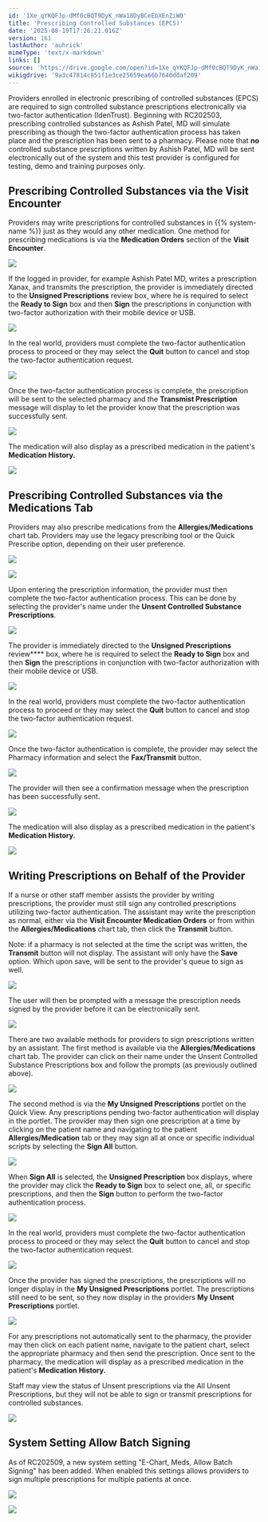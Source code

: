 ```yaml
---
id: '1Xe_qYKQFJp-dMf0cBQT9DyK_nWa18DyBCeEbXEnZiW0'
title: 'Prescribing Controlled Substances (EPCS)'
date: '2025-08-19T17:26:21.016Z'
version: 161
lastAuthor: 'auhrick'
mimeType: 'text/x-markdown'
links: []
source: 'https://drive.google.com/open?id=1Xe_qYKQFJp-dMf0cBQT9DyK_nWa18DyBCeEbXEnZiW0'
wikigdrive: '9a3c47814c851f1e3ce25659ea66b7640ddaf209'
---
```

Providers enrolled in electronic prescribing of controlled substances (EPCS) are required to sign controlled substance prescriptions electronically via two-factor authentication (IdenTrust). Beginning with RC202503, prescribing controlled substances as Ashish Patel, MD will simulate prescribing as though the two-factor authentication process has taken place and the prescription has been sent to a pharmacy. Please note that **no** controlled substance prescriptions written by Ashish Patel, MD will be sent electronically out of the system and this test provider is configured for testing, demo and training purposes only.

## Prescribing Controlled Substances via the Visit Encounter

Providers may write prescriptions for controlled substances in {{% system-name %}} just as they would any other medication. One method for prescribing medications is via the **Medication Orders** section of the **Visit Encounter**.

![](../prescribing-controlled-substances-epcs.assets/301b1b8634e41c9289678d8f601192f6.png)

If the logged in provider, for example Ashish Patel MD, writes a prescription Xanax, and transmits the prescription, the provider is immediately directed to the **Unsigned Prescriptions** review box, where he is required to select the **Ready to Sign** box and then **Sign** the prescriptions in conjunction with two-factor authorization with their mobile device or USB.

![](../prescribing-controlled-substances-epcs.assets/899077eb6663488f7aa489fe8aea8380.png)

In the real world, providers must complete the two-factor authentication process to proceed or they may select the **Quit** button to cancel and stop the two-factor authentication request.

![](../prescribing-controlled-substances-epcs.assets/8862aa512524d65043bd23fc090312b6.png)

Once the two-factor authentication process is complete, the prescription will be sent to the selected pharmacy and the **Transmist Prescription** message will display to let the provider know that the prescription was successfully sent.

![](../prescribing-controlled-substances-epcs.assets/2bb03d40153d06016b5155b44476dedd.png)

The medication will also display as a prescribed medication in the patient's **Medication History.**

![](../prescribing-controlled-substances-epcs.assets/6f1dbd435447eb18f8a531764af20f78.png)

## Prescribing Controlled Substances via the Medications Tab

Providers may also prescribe medications from the **Allergies/Medications** chart tab. Providers may use the legacy prescribing tool or the Quick Prescribe option, depending on their user preference.

![](../prescribing-controlled-substances-epcs.assets/3255dbc86cbf523b4e0f75ada5e00b77.png)

![](../prescribing-controlled-substances-epcs.assets/fc7d5ae51cbc7c50f267ee7c81b4c130.png)

Upon entering the prescription information, the provider must then complete the two-factor authentication process. This can be done by selecting the provider's name under the **Unsent Controlled Substance Prescriptions**.

![](../prescribing-controlled-substances-epcs.assets/c1964bc26a92923f46cb048de06707d2.png)

The provider is immediately directed to the **Unsigned Prescriptions** review**** box, where he is required to select the **Ready to Sign** box and then **Sign** the prescriptions in conjunction with two-factor authorization with their mobile device or USB.

![](../prescribing-controlled-substances-epcs.assets/2c574baba22ca5f349761bf3c5e4f99e.png)

In the real world, providers must complete the two-factor authentication process to proceed or they may select the **Quit** button to cancel and stop the two-factor authentication request.

![](../prescribing-controlled-substances-epcs.assets/1e1d3952717395d069eb62ea4c832e54.png)

Once the two-factor authentication is complete, the provider may select the Pharmacy information and select the **Fax/Transmit** button.

![](../prescribing-controlled-substances-epcs.assets/03761ae91ee85c07d494fe5a4b56637b.png)

The provider will then see a confirmation message when the prescription has been successfully sent.

![](../prescribing-controlled-substances-epcs.assets/0e536e62437d31cbe986ed34c8ae8cbe.png)

The medication will also display as a prescribed medication in the patient's **Medication History.**

![](../prescribing-controlled-substances-epcs.assets/7fa30cb6f37e601fda5643dbf1d16073.png)

## Writing Prescriptions on Behalf of the Provider

If a nurse or other staff member assists the provider by writing prescriptions, the provider must still sign any controlled prescriptions utilizing two-factor authentication. The assistant may write the prescription as normal, either via the **Visit Encounter Medication Orders** or from within the **Allergies/Medications** chart tab, then click the **Transmit** button.

Note: if a pharmacy is not selected at the time the script was written, the **Transmit** button will not display. The assistant will only have the **Save** option. Which upon save, will be sent to the provider's queue to sign as well.

![](../prescribing-controlled-substances-epcs.assets/5a738c5ef86243473d4ce217a2e9fb7b.png)

The user will then be prompted with a message the prescription needs signed by the provider before it can be electronically sent.

![](../prescribing-controlled-substances-epcs.assets/36bf94fc3059fbc4c9ec6e722283e35e.png)

There are two available methods for providers to sign prescriptions written by an assistant. The first method is available via the **Allergies/Medications** chart tab. The provider can click on their name under the Unsent Controlled Substance Prescriptions box and follow the prompts (as previously outlined above).

![](../prescribing-controlled-substances-epcs.assets/0a0097d112328fdd5adc32d9f243ce97.png)

The second method is via the **My Unsigned Prescriptions** portlet on the Quick View. Any prescriptions pending two-factor authentication will display in the portlet. The provider may then sign one prescription at a time by clicking on the patient name and navigating to the patient **Allergies/Medication** tab or they may sign all at once or specific individual scripts by selecting the **Sign All** button.

![](../prescribing-controlled-substances-epcs.assets/ac481e91e3e14cff824f65517d0b64e5.png)

When **Sign All** is selected, the **Unsigned Prescription** box displays, where the provider may click the **Ready to Sign** box to select one, all, or specific prescriptions, and then the **Sign** button to perform the two-factor authentication process.

![](../prescribing-controlled-substances-epcs.assets/c2b86d86aacbf52293ca6618946aecda.png)

In the real world, providers must complete the two-factor authentication process to proceed or they may select the **Quit** button to cancel and stop the two-factor authentication request.

![](../prescribing-controlled-substances-epcs.assets/fab6f2e448e43ca164f67d34d250ed71.png)

Once the provider has signed the prescriptions, the prescriptions will no longer display in the **My Unsigned Prescriptions** portlet. The prescriptions still need to be sent, so they now display in the providers **My Unsent Prescriptions** portlet.

![](../prescribing-controlled-substances-epcs.assets/82e24321f017dbe40e6efb44d788f06f.png)

For any prescriptions not automatically sent to the pharmacy, the provider may then click on each patient name, navigate to the patient chart, select the appropriate pharmacy and then send the prescription. Once sent to the pharmacy, the medication will display as a prescribed medication in the patient's **Medication History.**

Staff may view the status of Unsent prescriptions via the All Unsent Prescriptions, but they will not be able to sign or transmit prescriptions for controlled substances.

![](../prescribing-controlled-substances-epcs.assets/82e24321f017dbe40e6efb44d788f06f.png)

## System Setting Allow Batch Signing

As of RC202509, a new system setting "E-Chart, Meds, Allow Batch Signing" has been added. When enabled this settings allows providers to sign multiple prescriptions for multiple patients at once.

![](../prescribing-controlled-substances-epcs.assets/2f3da29ddb33ef2fe5c6f9086345ab42.png)

![](../prescribing-controlled-substances-epcs.assets/6486755a4d2540c0faa4882456e3b3a5.png)
